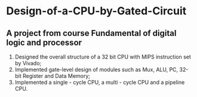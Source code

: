 # Design-of-a-CPU-by-Gated-Circuit
## A project from course Fundamental of digital logic and processor
1. Designed the overall structure of a 32 bit CPU with MIPS instruction set by Vivado;
2. Implemented gate-level design of modules such as Mux, ALU, PC, 32-bit Register and Data Memory;
3. Implemented a single - cycle CPU, a multi - cycle CPU and a pipeline CPU.
